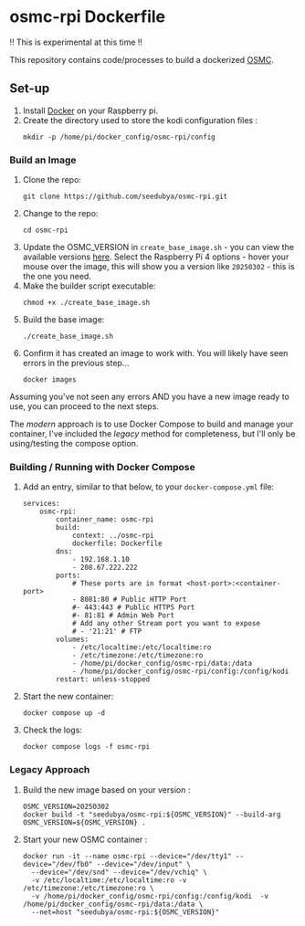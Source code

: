 # osmc-rpi Dockerfile

:bangbang: This is experimental at this time :bangbang:

This repository contains code/processes to build a dockerized [OSMC].


## Set-up

1. Install [Docker](https://www.docker.com/) on your Raspberry pi.
1. Create the directory used to store the kodi configuration files :
    ```shell
    mkdir -p /home/pi/docker_config/osmc-rpi/config
    ```

### Build an Image

1. Clone the repo:
    ```shell
    git clone https://github.com/seedubya/osmc-rpi.git
    ```
1. Change to the repo:
    ```shell
    cd osmc-rpi
    ```
1. Update the OSMC_VERSION in `create_base_image.sh` - you can view the available versions [here]. Select the Raspberry Pi 4 options - hover your mouse over the image, this will show you a version like `20250302` - this is the one you need.
1. Make the builder script executable:
    ```shell
    chmod +x ./create_base_image.sh
    ```
1. Build the base image:
    ```shell
    ./create_base_image.sh
    ```
1. Confirm it has created an image to work with. You will likely have seen errors in the previous step...
    ```shell
    docker images
    ```

Assuming you've not seen any errors AND you have a new image ready to use, you can proceed to the next steps.

The _modern_ approach is to use Docker Compose to build and manage your container, I've included the _legacy_ method for completeness, but I'll only be using/testing the compose option.

### Building / Running with Docker Compose

1. Add an entry, similar to that below, to your `docker-compose.yml` file:
    ```shell
    services:
        osmc-rpi:
            container_name: osmc-rpi
            build:
                context: ../osmc-rpi
                dockerfile: Dockerfile
            dns:
                - 192.168.1.10
                - 208.67.222.222
            ports:
                # These ports are in format <host-port>:<container-port>
                - 8081:80 # Public HTTP Port
                #- 443:443 # Public HTTPS Port
                #- 81:81 # Admin Web Port
                # Add any other Stream port you want to expose
                # - '21:21' # FTP
            volumes:
                - /etc/localtime:/etc/localtime:ro
                - /etc/timezone:/etc/timezone:ro
                - /home/pi/docker_config/osmc-rpi/data:/data
                - /home/pi/docker_config/osmc-rpi/config:/config/kodi
            restart: unless-stopped
    ```
1. Start the new container:
    ```shell
    docker compose up -d
    ```
1. Check the logs:
    ```shell
    docker compose logs -f osmc-rpi
    ```

### Legacy Approach

1. Build the new image based on your version :
    ```shell
    OSMC_VERSION=20250302
    docker build -t "seedubya/osmc-rpi:${OSMC_VERSION}" --build-arg OSMC_VERSION=${OSMC_VERSION} .
    ```
1. Start your new OSMC container :
    ```shell
    docker run -it --name osmc-rpi --device="/dev/tty1" --device="/dev/fb0" --device="/dev/input" \
      --device="/dev/snd" --device="/dev/vchiq" \
      -v /etc/localtime:/etc/localtime:ro -v /etc/timezone:/etc/timezone:ro \
      -v /home/pi/docker_config/osmc-rpi/config:/config/kodi  -v /home/pi/docker_config/osmc-rpi/data:/data \
      --net=host "seedubya/osmc-rpi:${OSMC_VERSION}"
    ```

[Docker]: https://www.docker.com/
[OSMC]: https://osmc.tv
[here]: https://osmc.tv/download/
